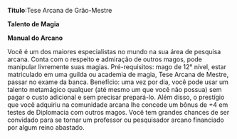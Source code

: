 **Titulo**:Tese Arcana de Grão-Mestre

**Talento de Magia**

**Manual do Arcano**

 Você é um dos maiores especialistas no mundo na sua área de pesquisa arcana. Conta com o respeito e admiração de outros magos, pode manipular livremente suas magias. Pré-requisitos: mago de 12° nível, estar matriculado em uma guilda ou academia de magia, Tese Arcana de Mestre, passar no exame da banca. Benefício: uma vez por dia, você pode usar um talento metamágico qualquer (até mesmo um que você não possua) sem pagar o custo adicional e sem precisar prepará-lo. Além disso, o prestígio que você adquiriu na comunidade arcana lhe concede um bônus de +4 em testes de Diplomacia com outros magos. Você tem grandes chances de ser convidado para se tornar um professor ou pesquisador arcano financiado por algum reino abastado.